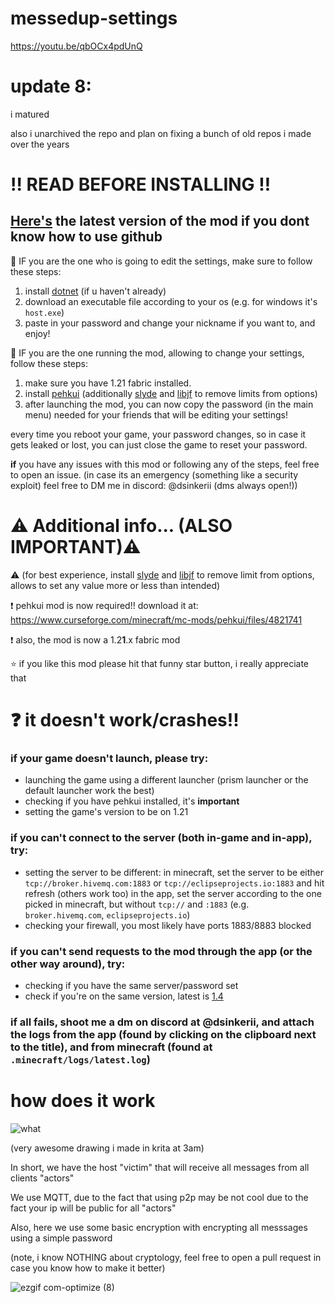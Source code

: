# messedup-settings
https://youtu.be/qbOCx4pdUnQ

# update 8:
  i matured

  also i unarchived the repo and plan on fixing a bunch of old repos i made over the years
  
# ‼️ READ BEFORE INSTALLING ‼️

## [Here's](https://github.com/dsinkerii/messedup-settings/releases/latest) the latest version of the mod if you dont know how to use github

🔴 IF you are the one who is going to edit the settings, make sure to follow these steps:
1. install [dotnet](https://dotnet.microsoft.com/en-us/download) (if u haven't already)
2. download an executable file according to your os (e.g. for windows it's `host.exe`)
3. paste in your password and change your nickname if you want to, and enjoy!

🔴 IF you are the one running the mod, allowing to change your settings, follow these steps:
1. make sure you have 1.21 fabric installed.
2. install [pehkui](https://www.curseforge.com/minecraft/mc-mods/pehkui/files/4821741) (additionally [slyde](https://modrinth.com/mod/slyde/version/1.7.1) and [libjf](https://modrinth.com/mod/libjf/version/3.10.0) to remove limits from options)
3. after launching the mod, you can now copy the password (in the main menu) needed for your friends that will be editing your settings!

every time you reboot your game, your password changes, so in case it gets leaked or lost, you can just close the game to reset your password.

**if** you have any issues with this mod or following any of the steps, feel free to open an issue.
(in case its an emergency (something like a security exploit) feel free to DM me in discord: @dsinkerii (dms always open!))

# ⚠️ Additional info... (ALSO IMPORTANT)⚠️

  ⚠️ (for best experience, install [slyde](https://modrinth.com/mod/slyde/version/1.7.1) and [libjf](https://modrinth.com/mod/libjf/version/3.10.0) to remove limit from options, allows to set any value more or less than intended)
  
  ❗ pehkui mod is now required!! download it at: https://www.curseforge.com/minecraft/mc-mods/pehkui/files/4821741
  
  ❗ also, the mod is now a 1.2**1**.x fabric mod

  ⭐ if you like this mod please hit that funny star button, i really appreciate that 

# ❓ it doesn't work/crashes!!
### if your game doesn't launch, please try:
- launching the game using a different launcher (prism launcher or the default launcher work the best)
- checking if you have pehkui installed, it's **important**
- setting the game's version to be on 1.21
### if you can't connect to the server (both in-game and in-app), try:
- setting the server to be different:
    in minecraft, set the server to be either `tcp://broker.hivemq.com:1883` or `tcp://eclipseprojects.io:1883` and hit refresh (others work too)
    in the app, set the server according to the one picked in minecraft, but without `tcp://` and `:1883` (e.g. `broker.hivemq.com`, `eclipseprojects.io`)
- checking your firewall, you most likely have ports 1883/8883 blocked
### if you can't send requests to the mod through the app (or the other way around), try:
- checking if you have the same server/password set
- check if you're on the same version, latest is [1.4](https://github.com/dsinkerii/messedup-settings/releases/latest)

### if all fails, shoot me a dm on discord at @dsinkerii, and attach the logs from the app (found by clicking on the clipboard next to the title), and from minecraft (found at `.minecraft/logs/latest.log`)


# how does it work
![what](https://github.com/dsinkerii/messedup-settings/assets/104655906/626da6e5-8ea3-47a4-ba86-8cf079f68bc8)

(very awesome drawing i made in krita at 3am)

In short, we have the host "victim" that will receive all messages from all clients "actors"

We use MQTT, due to the fact that using p2p may be not cool due to the fact your ip will be public for all "actors"

Also, here we use some basic encryption with encrypting all messsages using a simple password

(note, i know NOTHING about cryptology, feel free to open a pull request in case you know how to make it better)



![ezgif com-optimize (8)](https://github.com/user-attachments/assets/927cbc79-5c37-4293-b458-5ad8ce30754a)
